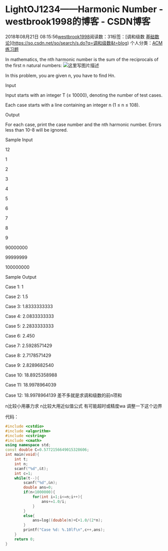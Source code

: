 # LightOJ1234——Harmonic Number - westbrook1998的博客 - CSDN博客





2018年08月21日 08:15:56[westbrook1998](https://me.csdn.net/westbrook1998)阅读数：31标签：[调和级数																[基础数论](https://so.csdn.net/so/search/s.do?q=基础数论&t=blog)](https://so.csdn.net/so/search/s.do?q=调和级数&t=blog)
个人分类：[ACM练习题](https://blog.csdn.net/westbrook1998/article/category/7652684)








> 
In mathematics, the nth harmonic number is the sum of the reciprocals of the first n natural numbers: 
![这里写图片描述](https://odzkskevi.qnssl.com/0cb534bd5b204f332e61e09afc075aa3?v=1534735514)

  In this problem, you are given n, you have to find Hn. 

  Input 

  Input starts with an integer T (≤ 10000), denoting the number of test cases. 

  Each case starts with a line containing an integer n (1 ≤ n ≤ 108). 

  Output 

  For each case, print the case number and the nth harmonic number. Errors less than 10-8 will be ignored. 

  Sample Input 

  12 

  1 

  2 

  3 

  4 

  5 

  6 

  7 

  8 

  9 

  90000000 

  99999999 

  100000000 

  Sample Output 

  Case 1: 1 

  Case 2: 1.5 

  Case 3: 1.8333333333 

  Case 4: 2.0833333333 

  Case 5: 2.2833333333 

  Case 6: 2.450 

  Case 7: 2.5928571429 

  Case 8: 2.7178571429 

  Case 9: 2.8289682540 

  Case 10: 18.8925358988 

  Case 11: 18.9978964039 

  Case 12: 18.9978964139
差不多就是求调和级数的前n项和 

n比较小用暴力求 n比较大用近似值公式 有可能超时或精度wa 调整一下这个边界

代码：

```cpp
#include <cstdio>
#include <algorithm>
#include <cstring>
#include <cmath>
using namespace std;
const double C=0.5772156649015328606;
int main(void){
    int t;
    int n;
    scanf("%d",&t);
    int c=1;
    while(t--){
        scanf("%d",&n);
        double ans=0;
        if(n<1000000){
            for(int i=1;i<=n;i++){
                ans+=1.0/i;
            }
        }
        else{
            ans=log((double)n)+C+1.0/(2*n);
        }
        printf("Case %d: %.10lf\n",c++,ans);
    }
    return 0;
}
```






